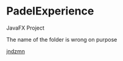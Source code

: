 # PadelExperience
JavaFX Project

The name of the folder is wrong on purpose

<a href='https://github.com/jndzmn/PaddleExperience'>jndzmn</a>
